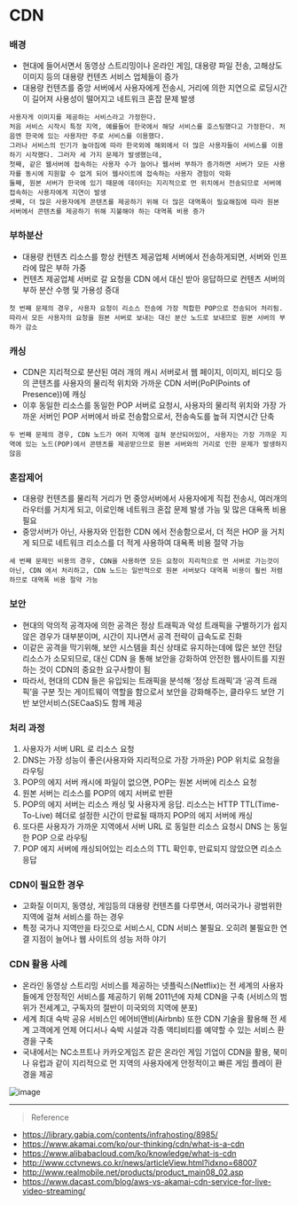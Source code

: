 # CDN

### 배경
* 현대에 들어서면서 동영상 스트리밍이나 온라인 게임, 대용량 파일 전송, 고해상도 이미지 등의 대용량 컨텐츠 서비스 업체들이 증가
* 대용량 컨텐츠를 중앙 서버에서 사용자에게 전송시, 거리에 의한 지연으로 로딩시간이 길어져 사용성이 떨어지고 네트워크 혼잡 문제 발생

```
사용자게 이미지를 제공하는 서비스라고 가정한다.
처음 서비스 시작시 특정 지역, 예를들어 한국에서 해당 서비스를 호스팅했다고 가정한다. 처음엔 한국에 있는 사용자만 주로 서비스를 이용했다.
그러나 서비스의 인기가 높아짐에 따라 한국외에 해외에서 더 많은 사용자들이 서비스를 이용하기 시작했다. 그러자 세 가지 문제가 발생했는데,
첫째, 같은 웹서버에 접속하는 사용자 수가 늘어나 웹서버 부하가 증가하면 서버가 모든 사용자를 동시에 지원할 수 없게 되어 웹사이트에 접속하는 사용자 경험이 악화
둘째, 원본 서버가 한국에 있기 때문에 데이터는 지리적으로 먼 위치에서 전송되므로 서버에 접속하는 사용자에게 지연이 발생
셋째, 더 많은 사용자에게 콘텐츠를 제공하기 위해 더 많은 대역폭이 필요해짐에 따라 원본 서버에서 콘텐츠를 제공하기 위해 지불해야 하는 대역폭 비용 증가
```

### 부하분산
* 대용량 컨텐츠 리소스를 항상 컨텐츠 제공업체 서버에서 전송하게되면, 서버와 인프라에 많은 부하 가중
* 컨텐츠 제공업체 서버로 갈 요청을 CDN 에서 대신 받아 응답하므로 컨텐츠 서버의 부하 분산 수행 및 가용성 증대
```
첫 번째 문제의 경우, 사용자 요청이 리소스 전송에 가장 적합한 POP으로 전송되어 처리됨. 
따라서 모든 사용자의 요청을 원본 서버로 보내는 대신 분산 노드로 보내므로 원본 서버의 부하가 감소
```

### 캐싱
* CDN은 지리적으로 분산된 여러 개의 캐시 서버로서 웹 페이지, 이미지, 비디오 등의 콘텐츠를 사용자의 물리적 위치와 가까운 CDN 서버(PoP(Points of Presence))에 캐싱
* 이후 동일한 리소스를 동일한 POP 서버로 요청시, 사용자의 물리적 위치와 가장 가까운 서버인 POP 서버에서 바로 전송함으로서, 전송속도를 높혀 지연시간 단축
```
두 번째 문제의 경우, CDN 노드가 여러 지역에 걸쳐 분산되어있어, 사용자는 가장 가까운 지역에 있는 노드(POP)에서 콘텐츠를 제공받으므로 원본 서버와의 거리로 인한 문제가 발생하지 않음
```

### 혼잡제어
* 대용량 컨텐츠를 물리적 거리가 먼 중앙서버에서 사용자에게 직접 전송시, 여러개의 라우터를 거치게 되고, 이로인해 네트워크 혼잡 문제 발생 가능 및 많은 대욕폭 비용 필요
* 중앙서버가 아닌, 사용자와 인접한 CDN 에서 전송함으로서, 더 적은 HOP 을 거치게 되므로 네트워크 리소스를 더 적게 사용하여 대욕폭 비용 절약 가능
```
세 번째 문제인 비용의 경우, CDN을 사용하면 모든 요청이 지리적으로 먼 서버로 가는것이 아닌, CDN 에서 처리하고, CDN 노드는 일반적으로 원본 서버보다 대역폭 비용이 훨씬 저렴하므로 대역폭 비용 절약 가능   
```

### 보안
* 현대의 악의적 공격자에 의한 공격은 정상 트래픽과 악성 트래픽을 구별하기가 쉽지 않은 경우가 대부분이며, 시간이 지나면서 공격 전략이 급속도로 진화
* 이같은 공격을 막기위해, 보안 시스템을 최신 상태로 유지하는데에 많은 보안 전담 리소스가 소모되므로, 대신 CDN 을 통해 보안을 강화하여 안전한 웹사이트를 지원하는 것이 CDN의 중요한 요구사항이 됨
* 따라서, 현대의 CDN 들은 유입되는 트래픽을 분석해 ‘정상 트래픽’과 ‘공격 트래픽’을 구분 짓는 게이트웨이 역할을 함으로서 보안을 강화해주는, 클라우드 보안 기반 보안서비스(SECaaS)도 함께 제공

### 처리 과정
1. 사용자가 서버 URL 로 리소스 요청
2. DNS는 가장 성능이 좋은(사용자와 지리적으로 가장 가까운) POP 위치로 요청을 라우팅 
3. POP의 에지 서버 캐시에 파일이 없으면, POP는 원본 서버에 리소스 요청
4. 원본 서버는 리소스를 POP의 에지 서버로 반환
5. POP의 에지 서버는 리소스 캐싱 및 사용자게 응답. 리소스는 HTTP TTL(Time-To-Live) 헤더로 설정한 시간이 만료될 때까지 POP의 에지 서버에 캐싱
6. 또다른 사용자가 가까운 지역에서 서버 URL 로 동일한 리소스 요청시 DNS 는 동일한 POP 으로 라우팅
7. POP 에지 서버에 캐싱되어있는 리소스의 TTL 확인후, 만료되지 않았으면 리소스 응답

### CDN이 필요한 경우
* 고화질 이미지, 동영상, 게임등의 대용량 컨텐츠를 다루면서, 여러국가나 광범위한 지역에 걸쳐 서비스를 하는 경우
* 특정 국가나 지역만을 타깃으로 서비스시, CDN 서비스 불필요. 오히려 불필요한 연결 지점이 늘어나 웹 사이트의 성능 저하 야기

### CDN 활용 사례
* 온라인 동영상 스트리밍 서비스를 제공하는 넷플릭스(Netflix)는 전 세계의 사용자들에게 안정적인 서비스를 제공하기 위해 2011년에 자체 CDN을 구축 (서비스의 범위가 전세계고, 구독자의 절반이 미국외의 지역에 분포)
* 세계 최대 숙박 공유 서비스인 에어비앤비(Airbnb) 또한 CDN 기술을 활용해 전 세계 고객에게 언제 어디서나 숙박 시설과 각종 액티비티를 예약할 수 있는 서비스 환경을 구축
* 국내에서는 NC소프트나 카카오게임즈 같은 온라인 게임 기업이 CDN을 활용, 북미나 유럽과 같이 지리적으로 먼 지역의 사용자에게 안정적이고 빠른 게임 플레이 환경을 제공

![image](https://user-images.githubusercontent.com/48702893/162711056-b0c25106-9046-4299-bc7d-8f467df9eca3.png)

***
> Reference
* https://library.gabia.com/contents/infrahosting/8985/
* https://www.akamai.com/ko/our-thinking/cdn/what-is-a-cdn
* https://www.alibabacloud.com/ko/knowledge/what-is-cdn
* http://www.cctvnews.co.kr/news/articleView.html?idxno=68007
* http://www.realmobile.net/products/product_main08_02.asp
* https://www.dacast.com/blog/aws-vs-akamai-cdn-service-for-live-video-streaming/